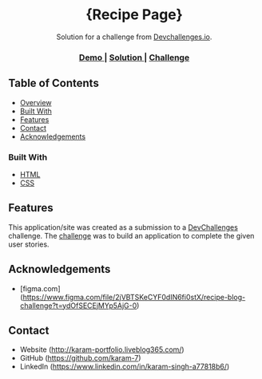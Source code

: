 
<h1 align="center">{Recipe Page}</h1>

<div align="center">
   Solution for a challenge from  <a href="http://devchallenges.io" target="_blank">Devchallenges.io</a>.
</div>

<div align="center">
  <h3>
    <a href="https://karam-7.github.io/recipe-page">
      Demo
    </a>
    <span> | </span>
    <a href="https://github.com/karam-7/recipe-page">
      Solution
    </a>
    <span> | </span>
    <a href="https://devchallenges.io/challenges/hhmesazsqgKXrTkYkt0U">
      Challenge
    </a>
  </h3>
</div>

## Table of Contents

- [Overview](#overview) 
- [Built With](#built-with)
- [Features](#features)
- [Contact](#contact)
- [Acknowledgements](#acknowledgements)


### Built With

- [HTML](https://html.com/)
- [CSS](https://html.com/)

## Features

This application/site was created as a submission to a [DevChallenges](https://devchallenges.io/challenges) challenge. The [challenge](https://devchallenges.io/challenges/hhmesazsqgKXrTkYkt0U) was to build an application to complete the given user stories.


## Acknowledgements

- [figma.com] (https://www.figma.com/file/2jVBTSKeCYF0dIN6fi0stX/recipe-blog-challenge?t=ydOfSECEjMYp5AjG-0)

## Contact

- Website (http://karam-portfolio.liveblog365.com/)
- GitHub (https://github.com/karam-7)
- LinkedIn (https://www.linkedin.com/in/karam-singh-a77818b6/)

